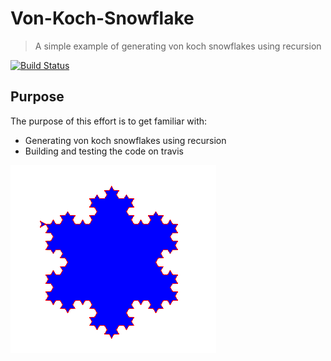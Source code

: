 # Von-Koch-Snowflake
> A simple example of generating von koch snowflakes using recursion

[![Build Status](https://travis-ci.com/gampu/Von-Koch-Snowflake.svg?branch=master)](https://travis-ci.com/gampu/Von-Koch-Snowflake)

## Purpose
The purpose of this effort is to get familiar with:
* Generating von koch snowflakes using recursion
* Building and testing the code on travis

![example](https://github.com/gampu/Von-Koch-Snowflake/blob/master/example.png)
